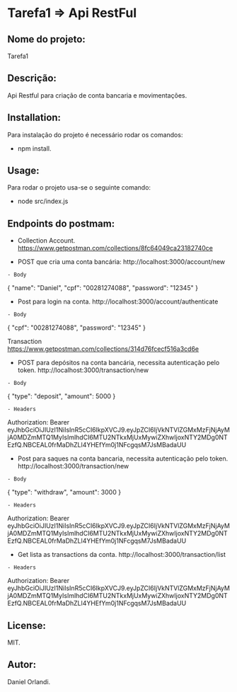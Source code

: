 # Tarefa1 => Api RestFul

## Nome do projeto:
Tarefa1
## Descrição: 
Api Restful para criação de conta bancaria e movimentações.
## Installation:
Para instalação do projeto é necessário rodar os comandos:
- npm install.
## Usage:
Para rodar o projeto usa-se o seguinte comando:
- node src/index.js
## Endpoints do postmam:
* Collection Account.
https://www.getpostman.com/collections/8fc64049ca23182740ce

* POST que cria uma conta bancária:
http://localhost:3000/account/new
```
- Body
```
{
	"name": "Daniel",
	"cpf": "00281274088",
	"password": "12345"
}

* Post para login na conta.
http://localhost:3000/account/authenticate
```
- Body
```
{
	"cpf": "00281274088",
	"password": "12345"
}

Transaction
https://www.getpostman.com/collections/314d76fcecf516a3cd6e

* POST para depósitos na conta bancária, necessita autenticação pelo token.
http://localhost:3000/transaction/new
```
- Body
```
{
    "type": "deposit",
    "amount": 5000
}
```
- Headers
```
Authorization: Bearer eyJhbGciOiJIUzI1NiIsInR5cCI6IkpXVCJ9.eyJpZCI6IjVkNTVlZGMxMzFjNjAyMjA0MDZmMTQ1MyIsImlhdCI6MTU2NTkxMjUxMywiZXhwIjoxNTY2MDg0NTEzfQ.NBCEAL0frMaDhZLl4YHEfYm0j1NFcgqsM7JsMBadaUU

* Post para saques na conta bancaria, necessita autenticação pelo token. 
http://localhost:3000/transaction/new
```
- Body
```
{
    "type": "withdraw",
    "amount": 3000
}
```
- Headers
```
Authorization: Bearer eyJhbGciOiJIUzI1NiIsInR5cCI6IkpXVCJ9.eyJpZCI6IjVkNTVlZGMxMzFjNjAyMjA0MDZmMTQ1MyIsImlhdCI6MTU2NTkxMjUxMywiZXhwIjoxNTY2MDg0NTEzfQ.NBCEAL0frMaDhZLl4YHEfYm0j1NFcgqsM7JsMBadaUU

* Get lista as transactions da conta.
http://localhost:3000/transaction/list
```
- Headers
```
Authorization: Bearer eyJhbGciOiJIUzI1NiIsInR5cCI6IkpXVCJ9.eyJpZCI6IjVkNTVlZGMxMzFjNjAyMjA0MDZmMTQ1MyIsImlhdCI6MTU2NTkxMjUxMywiZXhwIjoxNTY2MDg0NTEzfQ.NBCEAL0frMaDhZLl4YHEfYm0j1NFcgqsM7JsMBadaUU

## License:
MIT.
## Autor:
Daniel Orlandi.
